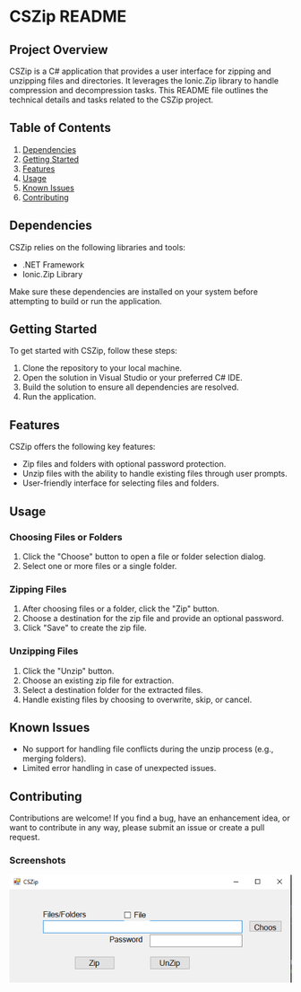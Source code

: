 # CSZip README

## Project Overview
CSZip is a C# application that provides a user interface for zipping and unzipping files and directories. It leverages the Ionic.Zip library to handle compression and decompression tasks. This README file outlines the technical details and tasks related to the CSZip project.

## Table of Contents
1. [Dependencies](#dependencies)
2. [Getting Started](#getting-started)
3. [Features](#features)
4. [Usage](#usage)
5. [Known Issues](#known-issues)
6. [Contributing](#contributing)

## Dependencies
CSZip relies on the following libraries and tools:

- .NET Framework
- Ionic.Zip Library

Make sure these dependencies are installed on your system before attempting to build or run the application.

## Getting Started
To get started with CSZip, follow these steps:

1. Clone the repository to your local machine.
2. Open the solution in Visual Studio or your preferred C# IDE.
3. Build the solution to ensure all dependencies are resolved.
4. Run the application.

## Features
CSZip offers the following key features:

- Zip files and folders with optional password protection.
- Unzip files with the ability to handle existing files through user prompts.
- User-friendly interface for selecting files and folders.

## Usage
### Choosing Files or Folders
1. Click the "Choose" button to open a file or folder selection dialog.
2. Select one or more files or a single folder.

### Zipping Files
1. After choosing files or a folder, click the "Zip" button.
2. Choose a destination for the zip file and provide an optional password.
3. Click "Save" to create the zip file.

### Unzipping Files
1. Click the "Unzip" button.
2. Choose an existing zip file for extraction.
3. Select a destination folder for the extracted files.
4. Handle existing files by choosing to overwrite, skip, or cancel.

## Known Issues
- No support for handling file conflicts during the unzip process (e.g., merging folders).
- Limited error handling in case of unexpected issues.

## Contributing
Contributions are welcome! If you find a bug, have an enhancement idea, or want to contribute in any way, please submit an issue or create a pull request.

### Screenshots
![](https://github.com/AzizTalantbekuulu/CSZip_project/blob/master/Screenshot_4.png)
